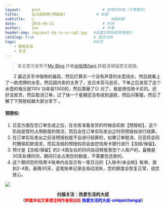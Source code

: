 ```yaml
---
layout:     post             				# 使用的布局（不需要改）
title:      亚马逊购物(预授权)          	# 标题 
subtitle:   👿 					  				#副标题
date:       2018-04-13  					# 时间
author:     Ian                  			# 作者
header-img: img/post-bg-re-vs-ng2.jpg	#这篇文章标题背景图片
catalog: true                        	# 是否归档
tags:                              		#标签
    - 随笔杂谈
    - 生活
---
```


> 本文首次发布于[My Blog](http://uniquezhangqi.top),作者[@张琦(Ian)](http://uniquezhangqi.top/about/),转载请保留原文链接。


　　Z 最近买手冲咖啡的器具，然后打算买一个没有声音的水壶烧水，然后就看上了一款虎牌的水壶，然后国内卖的太贵了，去日本亚马逊买，下单之后发现了这个水壶的电压是110V 功率是1300的，然后蒙蔽了😑 对了，我是用信用卡买的。还好没发货，然后取消订单，过了快一个星期还没有收到退款，然后问客服，然后了解了下预授权跟大家分享下   。

#### 预授权:

1. 日亚方面在您订单生成之后，在仓库准备发货的时候会扣款【预授权】，这个阶段是暂时占用额度的情况，而后会在订单实际发出之时将预授权进行结算。
2. 在订单实际发出之前该预授权是不会进行结算的，如果订单取消，日亚将会同时撤销扣款请求，而后冻结的预授权将会由您信用卡银行进行【冻结/保留】。
3. 预计是【冻结/保留】的2-4周左右的时间自动释放至您个人账户的，最晚是30天处理时间，期间只会占用您的额度，不需要您还款的。
4. 这个期间您的信用卡账单内会显示有一笔日元的【入账中/未出帐】账单，直到2-4周，最晚30天，这笔账单记录会自动消失，您的额度会恢复正常，请您放心。



![](https://ws3.sinaimg.cn/large/006tKfTcgy1fqj5aochgoj309k09kmwz.jpg)
<b><center>扫描关注：热爱生活的大叔</center>
<b><center><font size="2">（<font size="2" color="#FF0000">转载本站文章请注明作者和出处</font> <font size="2" color="#0000FF">热爱生活的大叔-uniquezhangqi</font><font size="2">）</font>